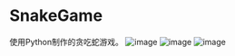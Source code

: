 # SnakeGame
使用Python制作的贪吃蛇游戏。
![image](https://github.com/user-attachments/assets/3d132a11-ad34-4fa5-97e1-403d16d03b32)
![image](https://github.com/user-attachments/assets/789bacfe-2545-425b-a4bb-a3eb2212e663)
![image](https://github.com/user-attachments/assets/21d93b54-fc99-43f7-a6bc-e87f3197b044)
